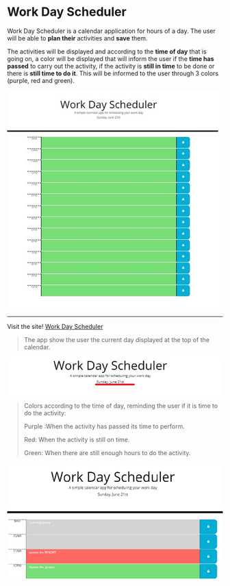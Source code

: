 #  Work Day Scheduler


 Work Day Scheduler is a calendar application for hours of a day. The user will be able to **plan their** activities and **save** them.
 
The activities will be displayed and according to the **time of day** that is going on, a color will be displayed that will inform the user if the **time has passed** to carry out the activity, if the activity is **still in time** to be done or there is **still time to do it**.
This will be informed to the user through 3 colors (purple, red and green).


 ![Homepage](/assets/images/web-page.jpg)
 _____________________________________________________________________
 Visit the site! [Work Day Scheduler](https://anniavd.github.io/work-day-scheduler/)


> The app show the user the current day displayed at the top of the calendar.

![show a date for today](/assets/images/current-day.jpg)


>
> Colors according to the time of day, reminding the user if it is time to do the activity:
> 
> Purple :When the activity has passed its time to perform.
> 
> Red: When the activity is still on time.
> 
> Green: When there are still enough hours to do the activity.
> 

![show the differents color depending the hour for the day](/assets/images/color-hour.jpg)